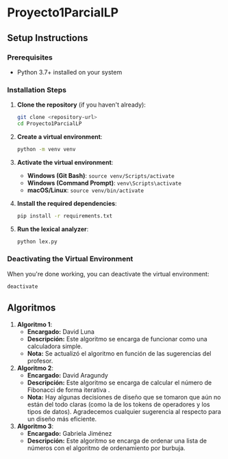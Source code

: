 # Proyecto1ParcialLP

## Setup Instructions

### Prerequisites

- Python 3.7+ installed on your system

### Installation Steps

1. **Clone the repository** (if you haven't already):

   ```bash
   git clone <repository-url>
   cd Proyecto1ParcialLP
   ```

2. **Create a virtual environment**:

   ```bash
   python -m venv venv
   ```

3. **Activate the virtual environment**:

   - **Windows (Git Bash)**: `source venv/Scripts/activate`
   - **Windows (Command Prompt)**: `venv\Scripts\activate`
   - **macOS/Linux**: `source venv/bin/activate`

4. **Install the required dependencies**:

   ```bash
   pip install -r requirements.txt
   ```

5. **Run the lexical analyzer**:
   ```bash
   python lex.py
   ```

### Deactivating the Virtual Environment

When you're done working, you can deactivate the virtual environment:

```bash
deactivate
```

## Algoritmos

1. **Algoritmo 1**:
   - **Encargado:** David Luna
   - **Descripción:** Este algoritmo se encarga de funcionar como una calculadora simple.
   - **Nota:** Se actualizó el algoritmo en función de las sugerencias del profesor.
2. **Algoritmo 2**:
   - **Encargado:** David Aragundy
   - **Descripción:** Este algoritmo se encarga de calcular el número de Fibonacci de forma iterativa .
   - **Nota:** Hay algunas decisiones de diseño que se tomaron que aún no están del todo claras (como la de los tokens de operadores y los tipos de datos). Agradecemos cualquier sugerencia al respecto para un diseño más eficiente.
3. **Algoritmo 3**:
   - **Encargado:** Gabriela Jiménez
   - **Descripción:** Este algoritmo se encarga de ordenar una lista de números con el algoritmo de ordenamiento por burbuja.

